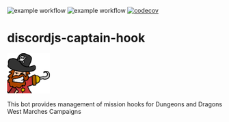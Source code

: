 ![example workflow](https://github.com/Axelfoley85/discordjs-captain-hook/actions/workflows/run_tests.yml/badge.svg)             ![example workflow](https://github.com/Axelfoley85/discordjs-captain-hook/actions/workflows/lint_workflows.yml/badge.svg)            [![codecov](https://codecov.io/gh/Axelfoley85/discordjs-captain-hook/branch/main/graph/badge.svg?token=S3ZBARMBGS)](https://codecov.io/gh/Axelfoley85/discordjs-captain-hook)

# discordjs-captain-hook

<img src="captain_hook.png" alt="drawing" width="100"/>


This bot provides management of mission hooks for Dungeons and Dragons West Marches Campaigns
